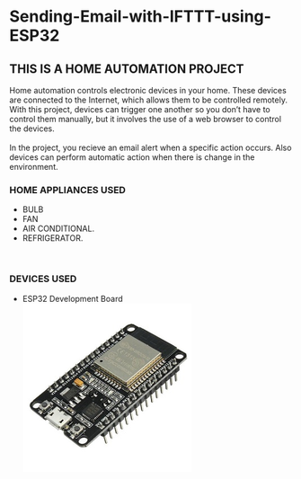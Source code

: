 # Sending-Email-with-IFTTT-using-ESP32
## THIS IS A HOME AUTOMATION PROJECT
Home automation controls electronic devices in your home. These devices are connected to the Internet, which allows them to be controlled remotely. With this project, devices can trigger one another so you don’t have to control them manually, but it involves the use of a web browser to control the devices. 
<br>
<br>
In the project, you recieve an email alert when a specific action occurs. Also devices can perform automatic action when there is change in the environment.

### HOME APPLIANCES USED
- BULB
- FAN
- AIR CONDITIONAL.
- REFRIGERATOR.

<br>

### DEVICES USED
- ESP32 Development Board   
  ![Myesp32](https://github.com/Ogbonna-Joseph/Sending-Email-with-IFTTT-using-ESP32/blob/main/images/esp32.jpg)
